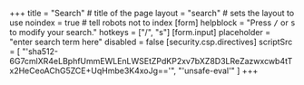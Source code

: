 +++
title = "Search" # title of the page
layout = "search" # sets the layout to use
noindex = true # tell robots not to index
[form]
  helpblock = "Press <kbd>/</kbd> or <kbd>s</kbd> to modify your search."
  hotkeys = ["/", "s"]
[form.input]
  placeholder = "enter search term here"
  disabled = false
[security.csp.directives]
  scriptSrc = [
    "'sha512-6G7cmlXR4eLBphfUmmEWLEnLWSEtZPdKP2xv7bXZ8D3LReZazwxcwb4tTx2HeCeoAChG5ZCE+UqHmbe3K4xoJg=='",
    "'unsafe-eval'"
  ]
+++
